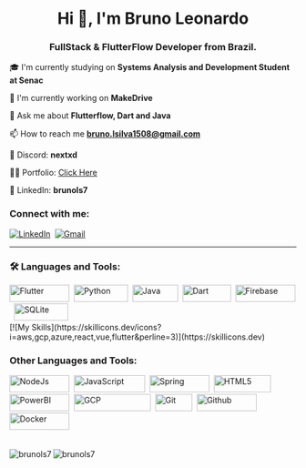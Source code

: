 <h1 align="center">Hi 👋, I'm Bruno Leonardo</h1>
<h3 align="center">FullStack & FlutterFlow Developer from Brazil.</h3>

🎓 I'm currently studying on **Systems Analysis and Development Student at Senac**

💼 I'm currently working on **MakeDrive**

💬 Ask me about **Flutterflow, Dart and Java**

📫 How to reach me **bruno.lsilva1508@gmail.com**

📱 Discord: **nextxd**

🙋‍♂️ Portfolio: <a href="https://brunols.me" target="_blank">Click Here</a>

💼 LinkedIn: **brunols7**

<h3 align="left">Connect with me:</h3>

<div>
    <a href="https://www.linkedin.com/in/brunols7" target="_blank"><img src="https://skillicons.dev/icons?i=linkedin" title="LinkedIn" alt="LinkedIn"/></a>&nbsp;
  <a href="mailto:bruno.lsilva1508@gmail.com" target="_blank"><img src="https://skillicons.dev/icons?i=gmail" title="Gmail" alt="Gmail"/></a>&nbsp;
</div>


---

### 🛠 Languages and Tools:
<div>
  <img src="https://img.shields.io/badge/Flutter-%2302569B.svg?style=for-the-badge&logo=Flutter&logoColor=white" title="Flutter" alt="Flutter" width="105" height="30"/>&nbsp;
  <img src="https://img.shields.io/badge/python-3670A0?style=for-the-badge&logo=python&logoColor=ffdd54" title="Python" alt="Python" width="95" height="30"/>&nbsp;
  <img src="https://img.shields.io/badge/java-%23ED8B00.svg?style=for-the-badge&logo=openjdk&logoColor=white" title="Java" alt="Java" width="80" height="30"/>&nbsp;
  <img src="https://img.shields.io/badge/dart-%230175C2.svg?style=for-the-badge&logo=dart&logoColor=white" title="Dart" alt="Dart" width="85" height="30"/>&nbsp;
  <img src="https://img.shields.io/badge/firebase-a08021?style=for-the-badge&logo=firebase&logoColor=ffcd34" title="Firebase" alt="Firebase" width="105" height="30"/>&nbsp;
  <img src="https://img.shields.io/badge/sqlite-%2307405e.svg?style=for-the-badge&logo=sqlite&logoColor=white" title="SQLite"  alt="SQLite" width="95" height="30"/>&nbsp;
<div/>

<div>
    [![My Skills](https://skillicons.dev/icons?i=aws,gcp,azure,react,vue,flutter&perline=3)](https://skillicons.dev)
</div>
  
<h3 align="left">Other Languages and Tools:</h3>
<img src="https://img.shields.io/badge/node.js-6DA55F?style=for-the-badge&logo=node.js&logoColor=white" title="NodeJs" alt="NodeJs" width="105" height="30"/>&nbsp;
<img src="https://img.shields.io/badge/javascript-%23323330.svg?style=for-the-badge&logo=javascript&logoColor=%23F7DF1E" title="JavaScript" alt="JavaScript" width="125" height="30"/>&nbsp;
<img src="https://img.shields.io/badge/spring-%236DB33F.svg?style=for-the-badge&logo=spring&logoColor=white" title="Spring" alt="Spring" width="105" height="30"/>&nbsp;
<img src="https://img.shields.io/badge/html5-%23E34F26.svg?style=for-the-badge&logo=html5&logoColor=white" title="HTML5" alt="HTML5" width="100" height="30"/>&nbsp;
<img src="https://img.shields.io/badge/power_bi-F2C811?style=for-the-badge&logo=powerbi&logoColor=black" title="PowerBI" alt="PowerBI" width="105" height="30"/>&nbsp;
<img src="https://img.shields.io/badge/GoogleCloud-%234285F4.svg?style=for-the-badge&logo=google-cloud&logoColor=white" title="Google Cloud Platform" alt="GCP" width="135" height="30"/>&nbsp;
<img src="https://img.shields.io/badge/git-%23F05033.svg?style=for-the-badge&logo=git&logoColor=white" title="Git" alt="Git" width="65" height="30"/>&nbsp;
<img src="https://img.shields.io/badge/github-%23121011.svg?style=for-the-badge&logo=github&logoColor=white" title="Github" alt="Github" width="105" height="30"/>&nbsp;
<img src="https://img.shields.io/badge/docker-%230db7ed.svg?style=for-the-badge&logo=docker&logoColor=white" title="Docker" alt="Docker" width="105" height="30"/>&nbsp;

<br>
<br>
<p><img align="left" src="https://github-readme-stats.vercel.app/api?username=brunols7&show_icons=true&locale=en&theme=blue-green" alt="brunols7" /></p>
<p><img align="left" src="https://github-readme-stats.vercel.app/api/top-langs?username=brunols7&show_icons=true&locale=en&layout=compact&theme=blue-green" alt="brunols7" /></p>
